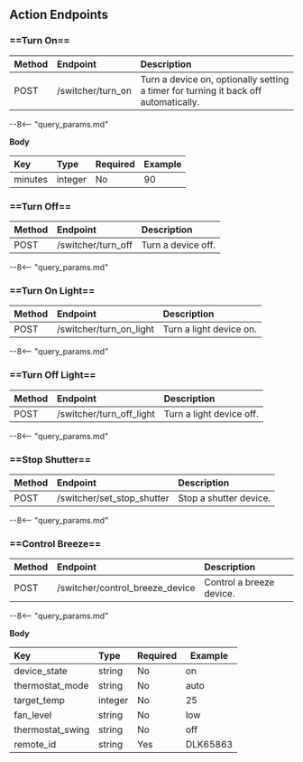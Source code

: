 ## Action Endpoints

### ==Turn On==

| Method | Endpoint          | Description                                                                         |
|:-------|:------------------|:------------------------------------------------------------------------------------|
| POST   | /switcher/turn_on | Turn a device on, optionally setting a timer for turning it back off automatically. |

--8<-- "query_params.md"

**Body**

| Key     | Type    | Required | Example |
|:--------|:--------|:---------|---------|
| minutes | integer | No       | 90      |

### ==Turn Off==

| Method | Endpoint           | Description        |
|:-------|:-------------------|:-------------------|
| POST   | /switcher/turn_off | Turn a device off. |

--8<-- "query_params.md"

### ==Turn On Light==

| Method | Endpoint                | Description             |
|:-------|:------------------------|:------------------------|
| POST   | /switcher/turn_on_light | Turn a light device on. |

--8<-- "query_params.md"

### ==Turn Off Light==

| Method | Endpoint                 | Description              |
|:-------|:-------------------------|:-------------------------|
| POST   | /switcher/turn_off_light | Turn a light device off. |

--8<-- "query_params.md"

### ==Stop Shutter==

| Method | Endpoint                   | Description            |
|:-------|:---------------------------|:-----------------------|
| POST   | /switcher/set_stop_shutter | Stop a shutter device. |

--8<-- "query_params.md"

### ==Control Breeze==

| Method | Endpoint                        | Description                 |
|:-------|:--------------------------------|:----------------------------|
| POST   | /switcher/control_breeze_device | Control a breeze device.    |

--8<-- "query_params.md"

**Body**

| Key              | Type    | Required | Example  |
|:-----------------|:--------|:---------|----------|
| device_state     | string  | No       | on       |
| thermostat_mode  | string  | No       | auto     |
| target_temp      | integer | No       | 25       |
| fan_level        | string  | No       | low      |
| thermostat_swing | string  | No       | off      |
| remote_id        | string  | Yes      | DLK65863 |

